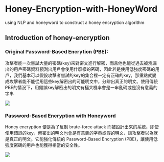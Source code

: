 # Honey-Encryption-with-HoneyWord
using NLP and honeyword to construct a honey encryption algorithm

## Introduction of honey-encryption
### Original Password-Based Encrytion (PBE):
  
  
  攻擊者能一次嘗試大量的密碼(key)來對密文進行解密，而且他也能從過去被洩漏出的用戶密碼資料預測出用戶會使用什麼樣的密碼，因此若是使用低強度密碼的用戶，我們基本可以假設攻擊者嘗試的key的集合裡一定有正確的key，那重點就變成攻擊者能不能從用這些key解密出的可能明文中，分辨出真正的明文。使用傳統PBE的情況下，用錯誤key解密出的明文有極大機率會是一串亂碼或是沒有意義的字串
  
![](https://i.imgur.com/9xVUw7B.png)
  
  
### Password-Based Encryption with Honeyword
Honey encryption 便是為了反制 brute-force attack 而被設計出來的系統，即使使用錯誤的key，解密出的明文也會是有意義的字串或假的明文，讓攻擊者以為就是真正的明文。它能強化傳統的 Password-Based Encryption (PBE)，讓使用低強度密碼的用戶也能獲得相當的安全性。

![](https://i.imgur.com/NHbe8Dc.png)
